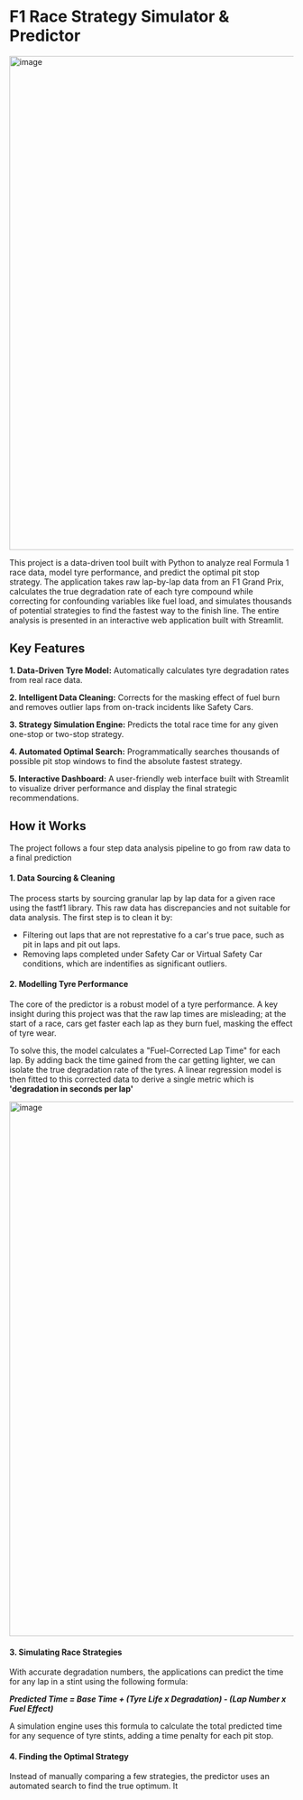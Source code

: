 <h1>F1 Race Strategy Simulator & Predictor</h1>
<img width="1915" height="876" alt="image" src="https://github.com/user-attachments/assets/61744019-85ec-4196-b940-9115b7368cb5" />

This project is a data-driven tool built with Python to analyze real Formula 1 race data, model tyre performance, and predict the optimal pit stop strategy. The application takes raw lap-by-lap data from an F1 Grand Prix, calculates the true degradation rate of each tyre compound while correcting for confounding variables like fuel load, and simulates thousands of potential strategies to find the fastest way to the finish line. The entire analysis is presented in an interactive web application built with Streamlit.

<h2>Key Features</h2>
<b>1. Data-Driven Tyre Model:</b> Automatically calculates tyre degradation rates from real race data.
<p></p><b>2. Intelligent Data Cleaning:</b> Corrects for the masking effect of fuel burn and removes outlier laps from on-track incidents like Safety Cars.</p>
<p><b>3. Strategy Simulation Engine:</b> Predicts the total race time for any given one-stop or two-stop strategy.</p>
<p></p><b>4. Automated Optimal Search:</b> Programmatically searches thousands of possible pit stop windows to find the absolute fastest strategy.</p>
<p><b>5. Interactive Dashboard:</b> A user-friendly web interface built with Streamlit to visualize driver performance and display the final strategic recommendations. </p>

<h2>How it Works</h2>
<p>The project follows a four step data analysis pipeline to go from raw data to a final prediction</p>
<p><h4>1. Data Sourcing & Cleaning</h4></p>
<p> The process starts by sourcing granular lap by lap data for a given race using the fastf1 library. This raw data has discrepancies and not suitable for data analysis. The first step is to clean it by:</p>
<ul>
  <li>Filtering out laps that are not represtative fo a car's true pace, such as pit in laps and pit out laps.</li>
  <li>Removing laps completed under Safety Car or Virtual Safety Car conditions, which are indentifies as significant outliers.</li>
</ul>
<h4>2. Modelling Tyre Performance</h4>
<p>The core of the predictor is a robust model of a tyre performance. A key insight during this project was that the raw lap times are misleading; at the start of a race, cars get faster each lap as they burn fuel, masking the effect of tyre wear. </p>
<p>To solve this, the model calculates a "Fuel-Corrected Lap Time" for each lap. By adding back the time gained from the car getting lighter, we can isolate the true degradation rate of the tyres. A linear regression model is then fitted to this corrected data to derive a single metric which is <b>'degradation in seconds per lap'</b></p>
<img width="1460" height="948" alt="image" src="https://github.com/user-attachments/assets/77712e58-a4f8-4cb8-8bf9-f46b2c4d907c" />
<h4>3. Simulating Race Strategies</h4>
<p>With accurate degradation numbers, the applications can predict the time for any lap in a stint using the following formula:</p>
<p></p><b><i>Predicted Time = Base Time + (Tyre Life x Degradation) - (Lap Number x Fuel Effect)</i></b></p>
<p>A simulation engine uses this formula to calculate the total predicted time for any sequence of tyre stints, adding a time penalty for each pit stop.</p>
<h4>4. Finding the Optimal Strategy</h4>
<p>Instead of manually comparing a few strategies, the predictor uses an automated search to find the true optimum. It</p>

